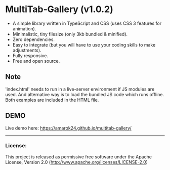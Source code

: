# MultiTab-Gallery (v1.0.2)
- A simple library written in TypeScript and CSS (uses CSS 3 features for animation).
- Minimalistic, tiny filesize (only 3kb bundled & minified).
- Zero dependencies.
- Easy to integrate (but you will have to use your coding skills to make adjustments).
- Fully responsive.
- Free and open source.

## Note
'index.html' needs to run in a live-server environment if JS modules are used. And alternative way is to load the bundled JS code which runs offline. Both examples are included in the HTML file.

## DEMO
Live demo here: https://amarok24.github.io/multitab-gallery/

---


### License:
This project is released as permissive free software under the Apache License, Version 2.0 (http://www.apache.org/licenses/LICENSE-2.0)
